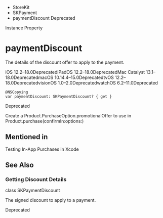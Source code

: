 

- StoreKit
- SKPayment
-  paymentDiscount Deprecated

Instance Property

# paymentDiscount

The details of the discount offer to apply to the payment.

iOS 12.2–18.0DeprecatediPadOS 12.2–18.0DeprecatedMac Catalyst 13.1–18.0DeprecatedmacOS 10.14.4–15.0DeprecatedtvOS 12.2–18.0DeprecatedvisionOS 1.0–2.0DeprecatedwatchOS 6.2–11.0Deprecated

``` source
@NSCopying
var paymentDiscount: SKPaymentDiscount? { get }
```

Deprecated

Create a Product.PurchaseOption.promotionalOffer to use in Product.purchase(confirmIn:options:)

## Mentioned in 

Testing In-App Purchases in Xcode

## See Also

### Getting Discount Details

class SKPaymentDiscount

The signed discount to apply to a payment.

Deprecated

